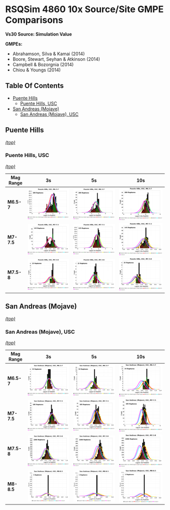 # RSQSim 4860 10x Source/Site GMPE Comparisons

**Vs30 Source: Simulation Value**

**GMPEs:**
* Abrahamson, Silva & Kamai (2014)
* Boore, Stewart, Seyhan & Atkinson (2014)
* Campbell & Bozorgnia (2014)
* Chiou & Youngs (2014)

## Table Of Contents
* [Puente Hills](#puente-hills)
  * [Puente Hills, USC](#puente-hills-usc)
* [San Andreas (Mojave)](#san-andreas-mojave)
  * [San Andreas (Mojave), USC](#san-andreas-mojave-usc)
## Puente Hills
*[(top)](#table-of-contents)*

### Puente Hills, USC
*[(top)](#table-of-contents)*

| Mag Range | **3s** | **5s** | **10s** |
|-----|-----|-----|-----|
| **M6.5-7** | ![Plot](resources/Puente_Hills_USC_m6.5_7_3s.png) | ![Plot](resources/Puente_Hills_USC_m6.5_7_5s.png) | ![Plot](resources/Puente_Hills_USC_m6.5_7_10s.png) |
| **M7-7.5** | ![Plot](resources/Puente_Hills_USC_m7_7.5_3s.png) | ![Plot](resources/Puente_Hills_USC_m7_7.5_5s.png) | ![Plot](resources/Puente_Hills_USC_m7_7.5_10s.png) |
| **M7.5-8** | ![Plot](resources/Puente_Hills_USC_m7.5_8_3s.png) | ![Plot](resources/Puente_Hills_USC_m7.5_8_5s.png) | ![Plot](resources/Puente_Hills_USC_m7.5_8_10s.png) |
## San Andreas (Mojave)
*[(top)](#table-of-contents)*

### San Andreas (Mojave), USC
*[(top)](#table-of-contents)*

| Mag Range | **3s** | **5s** | **10s** |
|-----|-----|-----|-----|
| **M6.5-7** | ![Plot](resources/San_Andreas_Mojave__USC_m6.5_7_3s.png) | ![Plot](resources/San_Andreas_Mojave__USC_m6.5_7_5s.png) | ![Plot](resources/San_Andreas_Mojave__USC_m6.5_7_10s.png) |
| **M7-7.5** | ![Plot](resources/San_Andreas_Mojave__USC_m7_7.5_3s.png) | ![Plot](resources/San_Andreas_Mojave__USC_m7_7.5_5s.png) | ![Plot](resources/San_Andreas_Mojave__USC_m7_7.5_10s.png) |
| **M7.5-8** | ![Plot](resources/San_Andreas_Mojave__USC_m7.5_8_3s.png) | ![Plot](resources/San_Andreas_Mojave__USC_m7.5_8_5s.png) | ![Plot](resources/San_Andreas_Mojave__USC_m7.5_8_10s.png) |
| **M8-8.5** | ![Plot](resources/San_Andreas_Mojave__USC_m8_8.5_3s.png) | ![Plot](resources/San_Andreas_Mojave__USC_m8_8.5_5s.png) | ![Plot](resources/San_Andreas_Mojave__USC_m8_8.5_10s.png) |
